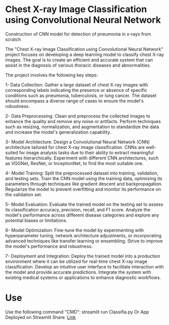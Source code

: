 # Chest X-ray Image Classification using Convolutional Neural Network
Construction of CNN model for detection of pneumonia in x-rays from scratch

The "Chest X-ray Image Classification using Convolutional Neural Network" project focuses on developing a deep learning model to classify chest X-ray images. The goal is to create an efficient and accurate system that can assist in the diagnosis of various thoracic diseases and abnormalities.

The project involves the following key steps:

1- Data Collection: Gather a large dataset of chest X-ray images with corresponding labels indicating the presence or absence of specific conditions such as pneumonia, tuberculosis, or lung cancer. The dataset should encompass a diverse range of cases to ensure the model's robustness.

2- Data Preprocessing: Clean and preprocess the collected images to enhance the quality and remove any noise or artifacts. Perform techniques such as resizing, normalization, and augmentation to standardize the data and increase the model's generalization capability.

3- Model Architecture: Design a Convolutional Neural Network (CNN) architecture tailored for chest X-ray image classification. CNNs are well-suited for image analysis tasks due to their ability to extract meaningful features hierarchically. Experiment with different CNN architectures, such as VGGNet, ResNet, or InceptionNet, to find the most suitable one.

4- Model Training: Split the preprocessed dataset into training, validation, and testing sets. Train the CNN model using the training data, optimizing its parameters through techniques like gradient descent and backpropagation. Regularize the model to prevent overfitting and monitor its performance on the validation set.

5- Model Evaluation: Evaluate the trained model on the testing set to assess its classification accuracy, precision, recall, and F1 score. Analyze the model's performance across different disease categories and explore any potential biases or limitations.

6- Model Optimization: Fine-tune the model by experimenting with hyperparameter tuning, network architecture adjustments, or incorporating advanced techniques like transfer learning or ensembling. Strive to improve the model's performance and robustness.

7- Deployment and Integration: Deploy the trained model into a production environment where it can be utilized for real-time chest X-ray image classification. Develop an intuitive user interface to facilitate interaction with the model and provide accurate predictions. Integrate the system with existing medical systems or applications to enhance diagnostic workflows.

# Use
Use the following command "CMD":
    streamlit run Classifia.py
 Or
 App Deployed on Streamlit Share:
[Link](https://share.streamlit.io/yousfi-issame/memoire/License/Classifia.py)
 

